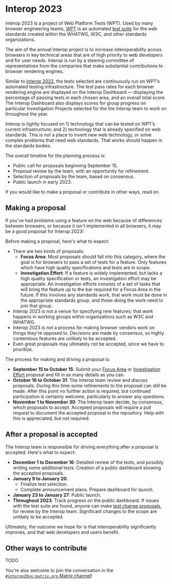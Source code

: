 # Interop 2023

Interop 2023 is a project of Web Platform Tests (WPT). Used by many browser engineering teams, [WPT](https://web-platform-tests.org/) is an automated [test suite](https://github.com/web-platform-tests/wpt) for the web standards created within the WHATWG, W3C, and other standards organizations. 

The aim of the annual Interop project is to increase interoperability across browsers in key technical areas that are of high priority to web developers and for user needs. Interop is run by a steering committee of representatives from the companies that make substantial contributions to browser rendering engines. 

Similar to [Interop 2022](https://wpt.fyi/interop-2022), the tests selected are continuously run on WPT’s automated testing infrastructure. The test pass rates for each browser rendering engine are displayed on the Interop Dashboard — displaying the percentage of passing tests in each chosen area, and an overall total score. The Interop Dashboard also displays scores for group progress on particular Investigation Projects selected for the the Interop team to work on throughout the year.

Interop is tightly focused on 1) technology that can be tested on WPT’s current infrastructure; and 2) technology that is already specified on web standards. This is not a place to invent new web technology, or solve complex problems that need web standards. That works should happen in the standards bodies. 

The overall timeline for the planning process is:

- Public call for proposals beginning September 15.
- Proposal review by the team, with an opportunity for refinement.
- Selection of proposals by the team, based on consensus.
- Public launch in early 2023.

If you would like to make a proposal or contribute in other ways, read on.

## Making a proposal

If you've had problems using a feature on the web because of differences between browsers, or because it isn't implemented in all browsers, it may be a good proposal for Interop 2023!

Before making a proposal, here's what to expect:

- There are two kinds of proposals:
  - **Focus Area**: Most proposals should fall into this category, where the goal is for browsers to pass a set of tests for a feature. Only features which have high quality specifications and tests are in scope.
  - **Investigation Effort**: If a feature is widely implemented, but lacks a high quality specification or tests, an investigation effort may be appropriate. An investigation efforts consists of a set of tasks that will bring the feature up to the bar required for a Focus Area in the future. If this involves any standards work, that work must be done in the appropriate standards group, and those doing the work need to join that group.
- Interop 2023 is not a venue for specifying new features; that work happens in working groups within organizations such as W3C and WHATWG.
- Interop 2023 is not a process for making browser vendors work on things they're opposed to. Decisions are made by consensus, so highly contentious features are unlikely to be accepted.
- Even great proposals may ultimately not be accepted, since we have to prioritize.

The process for making and driving a proposal is:

- **September 15 to October 15**: Submit your [Focus Area](https://github.com/web-platform-tests/interop/issues/new?template=focus-area-proposal.yml) or [Investigation Effort](https://github.com/web-platform-tests/interop/issues/new?template=investigation-effort-proposal.yml) proposal and fill in as many details as you can.
- **October 16 to October 31**: The Interop team review and discuss proposals. During this time some refinements to the proposal can still be made. After this point no further action is required, but continued participation is certainly welcome, particularly to answer any questions.
- **November 1 to November 30**: The Interop team decide, by consensus, which proposals to accept. Accepted proposals will require a pull request to document the accepted proposal in the repository. Help with this is appreciated, but not required.

## After a proposal is accepted

The Interop team is responsible for driving everything after a proposal is accepted. Here's what to expect:

- **December 1 to December 16**: Detailed review of the tests, and possibly writing some additional tests. Creation  of a public dashboard showing the accepted proposals.
- **January 9 to January 20**:
  - Finalize test selection.
  - Complete announcement plans. Prepare dashboard for launch.
- **January 23 to January 27**: Public launch.
- **Throughout 2023**: Track progress on the public dashboard. If issues with the test suite are found, anyone can make [test change proposals](https://github.com/web-platform-tests/interop/issues/new?template=test-change-proposal.yml), for review by the Interop team. Significant changes to the scope are unlikely to be accepted.

Ultimately, the outcome we hope for is that interoperability significantly improves, and that web developers and users benefit.

## Other ways to contribute

TODO

You're also welcome to join the conversation in the [`#interop20xx:matrix.org` Matrix channel](https://app.element.io/#/room/#interop2022:matrix.org)!
